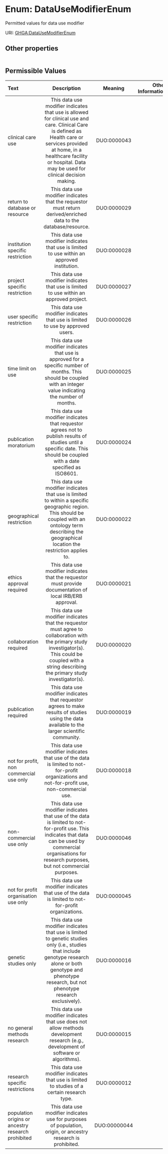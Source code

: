 
# Enum: DataUseModifierEnum


Permitted values for data use modifier

URI: [GHGA:DataUseModifierEnum](https://w3id.org/GHGA/DataUseModifierEnum)


## Other properties

|  |  |  |
| --- | --- | --- |

## Permissible Values

| Text | Description | Meaning | Other Information |
| :--- | :---: | :---: | ---: |
| clinical care use | This data use modifier indicates that use is allowed for clinical use and care.  Clinical Care is defined as Health care or services provided at home, in a healthcare facility or hospital. Data may be used for clinical decision making. | DUO:0000043 |  |
| return to database or resource | This data use modifier indicates that the requestor must return derived/enriched data to the database/resource. | DUO:0000029 |  |
| institution specific restriction | This data use modifier indicates that use is limited to use within an approved institution. | DUO:0000028 |  |
| project specific restriction | This data use modifier indicates that use is limited to use within an approved project. | DUO:0000027 |  |
| user specific restriction | This data use modifier indicates that use is limited to use by approved users. | DUO:0000026 |  |
| time limit on use | This data use modifier indicates that use is approved for a specific number of months. This should be coupled with an integer value indicating the number of months. | DUO:0000025 |  |
| publication moratorium | This data use modifier indicates that requestor agrees not to publish results of studies until a specific date. This should be coupled with a date specified as ISO8601. | DUO:0000024 |  |
| geographical restriction | This data use modifier indicates that use is limited to within a specific geographic region. This should be coupled with an ontology term describing the geographical location the restriction applies to. | DUO:0000022 |  |
| ethics approval required | This data use modifier indicates that the requestor must provide documentation of local IRB/ERB approval. | DUO:0000021 |  |
| collaboration required | This data use modifier indicates that the requestor must agree to collaboration with the primary study investigator(s). This could be coupled with a string describing the primary study investigator(s). | DUO:0000020 |  |
| publication required | This data use modifier indicates that requestor agrees to make results of studies using the data available to the larger scientific community. | DUO:0000019 |  |
| not for profit, non commercial use only | This data use modifier indicates that use of the data is limited to not-for-profit organizations and not-for-profit use, non-commercial use. | DUO:0000018 |  |
| non-commercial use only | This data use modifier indicates that use of the data is limited to not-for-profit use. This indicates that data can be used by commercial organisations for research purposes, but not commercial purposes. | DUO:0000046 |  |
| not for profit organisation use only | This data use modifier indicates that use of the data is limited to not-for-profit organizations. | DUO:0000045 |  |
| genetic studies only | This data use modifier indicates that use is limited to genetic studies only (i.e., studies that include genotype research alone or both genotype and phenotype research, but not phenotype research exclusively). | DUO:0000016 |  |
| no general methods research | This data use modifier indicates that use does not allow methods development research (e.g., development of software or algorithms). | DUO:0000015 |  |
| research specific restrictions | This data use modifier indicates that use is limited to studies of a certain research type. | DUO:0000012 |  |
| population origins or ancestry research prohibited | This data use modifier indicates use for purposes of population, origin, or ancestry research is prohibited. | DUO:00000044 |  |

